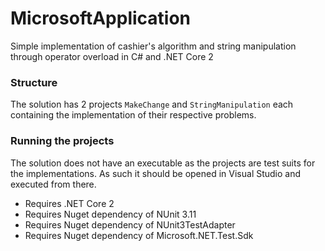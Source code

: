 # MicrosoftApplication
Simple implementation of cashier's algorithm and string manipulation through operator overload in C# and .NET Core 2

### Structure ###
The solution has 2 projects `MakeChange` and `StringManipulation` each containing the implementation of their respective problems.

### Running the projects ###
The solution does not have an executable as the projects are test suits for the implementations. As such it should be opened in Visual Studio and executed from there.

* Requires .NET Core 2
* Requires Nuget dependency of NUnit 3.11
* Requires Nuget dependency of NUnit3TestAdapter
* Requires Nuget dependency of Microsoft.NET.Test.Sdk
